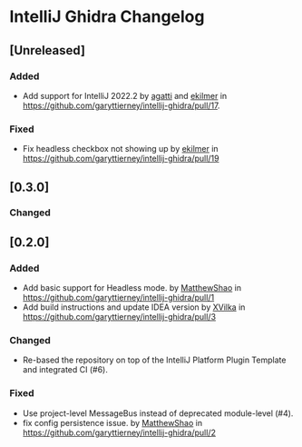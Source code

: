 <!-- Keep a Changelog guide -> https://keepachangelog.com -->

# IntelliJ Ghidra Changelog

## [Unreleased]
### Added

- Add support for IntelliJ 2022.2 by [agatti](https://github.com/agatti) and [ekilmer](https://github.com/ekilmer) in https://github.com/garyttierney/intellij-ghidra/pull/17.

### Fixed
- Fix headless checkbox not showing up by [ekilmer](https://github.com/ekilmer) in https://github.com/garyttierney/intellij-ghidra/pull/19

## [0.3.0]
### Changed

## [0.2.0]
### Added
- Add basic support for Headless mode. by [MatthewShao](https://github.com/MatthewShao) in https://github.com/garyttierney/intellij-ghidra/pull/1
- Add build instructions and update IDEA version by [XVilka](https://github.com/XVilka) in https://github.com/garyttierney/intellij-ghidra/pull/3

### Changed
- Re-based the repository on top of the IntelliJ Platform Plugin Template and integrated CI (#6).

### Fixed
- Use project-level MessageBus instead of deprecated module-level (#4).
- fix config persistence issue. by [MatthewShao](https://github.com/MatthewShao) in https://github.com/garyttierney/intellij-ghidra/pull/2
